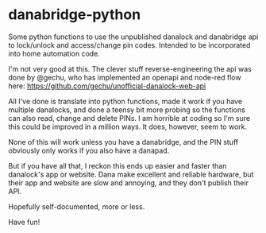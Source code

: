 # danabridge-python
Some python functions to use the unpublished danalock and danabridge api to lock/unlock and access/change pin codes. Intended to be incorporated into home automation code.

I'm not very good at this. The clever stuff reverse-engineering the api was done by @gechu, who has implemented an openapi and node-red flow here: https://github.com/gechu/unofficial-danalock-web-api

All I've done is translate into python functions, made it work if you have multiple danalocks, and done a teensy bit more probing so the functions can also read, change and delete PINs. I am horrible at coding so I'm sure this could be improved in a million ways. It does, however, seem to work.

None of this will work unless you have a danabridge, and the PIN stuff obviously only works if you also have a danapad.

But if you have all that, I reckon this ends up easier and faster than danalock's app or website. Dana make excellent and reliable hardware, but their app and website are slow and annoying, and they don't publish their API. 

Hopefully self-documented, more or less.

Have fun!

